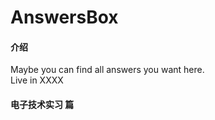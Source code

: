 # AnswersBox

#### 介绍
Maybe you can find all answers you want here.<br>
Live in XXXX<br>
#### 电子技术实习 篇
